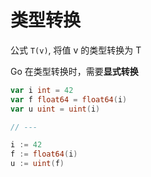# 类型转换

公式 `T(v)`, 将值 v 的类型转换为 T

Go 在类型转换时，需要**显式转换**

```go
var i int = 42
var f float64 = float64(i)
var u uint = uint(i)

// ---

i := 42
f := float64(i)
u := uint(f)
```


